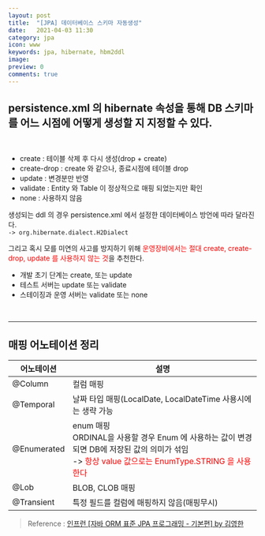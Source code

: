```yaml
---
layout: post
title:  "[JPA] 데이터베이스 스키마 자동생성"
date:   2021-04-03 11:30
category: jpa
icon: www
keywords: jpa, hibernate, hbm2ddl
image: 
preview: 0
comments: true
---
```


## persistence.xml 의 hibernate 속성을 통해 DB 스키마를 어느 시점에 어떻게 생성할 지 지정할 수 있다.
<br>

- create : 테이블 삭제 후 다시 생성(drop + create)
- create-drop : create 와 같으나, 종료시점에 테이블 drop
- update : 변경분만 반영
- validate : Entity 와 Table 이 정상적으로 매핑 되었는지만 확인
- none : 사용하지 않음

생성되는 ddl 의 경우 persistence.xml 에서 설정한 데이터베이스 방언에 따라 달라진다.<br>
`-> org.hibernate.dialect.H2Dialect`

그리고 혹시 모를 미연의 사고를 방지하기 위해 <span style="color:red">운영장비에서는 절대 create, create-drop, update 를 사용하지 않는 것</span>을 추천한다.<br>
- 개발 초기 단계는 create, 또는 update
- 테스트 서버는 update 또는 validate
- 스테이징과 운영 서버는 validate 또는 none


<br>

---
## 매핑 어노테이션 정리

|어노테이션|설명|
|---|---|
|@Column|컬럼 매핑|
|@Temporal|날짜 타입 매핑(LocalDate, LocalDateTime 사용시에는 생략 가능|
|@Enumerated|enum 매핑<br>ORDINAL을 사용할 경우 Enum 에 사용하는 값이 변경되면 DB에 저장된 값의 의미가 섞임<br> -> <span style="color:red">항상 value 값으로는 EnumType.STRING 을 사용한다</span>|
|@Lob|BLOB, CLOB 매핑|
|@Transient|특정 필드를 컬럼에 매핑하지 않음(매핑무시)|

> Reference : <a href="https://www.inflearn.com/course/ORM-JPA-Basic/dashboard">인프런 [자바 ORM 표준 JPA 프로그래밍 - 기본편] by 김영한</a>